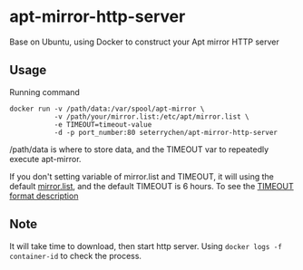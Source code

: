 # apt-mirror-http-server

Base on Ubuntu, using Docker to construct your Apt mirror HTTP server

## Usage
Running command
```
docker run -v /path/data:/var/spool/apt-mirror \
           -v /path/your/mirror.list:/etc/apt/mirror.list \
           -e TIMEOUT=timeout-value
           -d -p port_number:80 seterrychen/apt-mirror-http-server
```
/path/data is where to store data, and the TIMEOUT var to repeatedly execute apt-mirror.

If you don't setting variable of mirror.list and TIMEOUT, it will using the default [mirror.list](mirror.list), and
the default TIMEOUT is 6 hours. To see the [TIMEOUT format description](http://www.cyberciti.biz/faq/linux-unix-sleep-bash-scripting/)

## Note
It will take time to download, then start http server. Using ``docker logs -f container-id`` to check the process.
